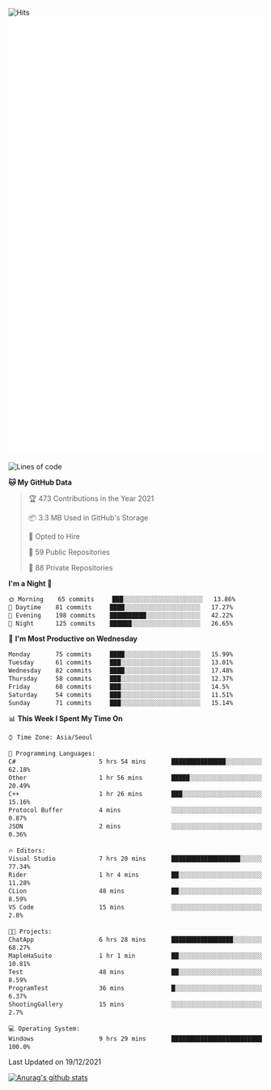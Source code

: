 ![Hits](https://hits.seeyoufarm.com/api/count/incr/badge.svg?url=https%3A%2F%2Fgithub.com%2Fkokose1234&count_bg=%2379C83D&title_bg=%23555555&icon=apple.svg&icon_color=%23E7E7E7&title=hits&edge_flat=false)
<br/>
![Metrics](https://github.com/kokose1234/kokose1234/blob/main/github-metrics.svg)

<!--START_SECTION:waka-->
![Lines of code](https://img.shields.io/badge/From%20Hello%20World%20I%27ve%20Written-8%20Million%20lines%20of%20code-blue)

**🐱 My GitHub Data** 

> 🏆 473 Contributions in the Year 2021
 > 
> 📦 3.3 MB Used in GitHub's Storage 
 > 
> 💼 Opted to Hire
 > 
> 📜 59 Public Repositories 
 > 
> 🔑 88 Private Repositories  
 > 
**I'm a Night 🦉** 

```text
🌞 Morning    65 commits     ███░░░░░░░░░░░░░░░░░░░░░░   13.86% 
🌆 Daytime    81 commits     ████░░░░░░░░░░░░░░░░░░░░░   17.27% 
🌃 Evening    198 commits    ██████████░░░░░░░░░░░░░░░   42.22% 
🌙 Night      125 commits    ██████░░░░░░░░░░░░░░░░░░░   26.65%

```
📅 **I'm Most Productive on Wednesday** 

```text
Monday       75 commits     ████░░░░░░░░░░░░░░░░░░░░░   15.99% 
Tuesday      61 commits     ███░░░░░░░░░░░░░░░░░░░░░░   13.01% 
Wednesday    82 commits     ████░░░░░░░░░░░░░░░░░░░░░   17.48% 
Thursday     58 commits     ███░░░░░░░░░░░░░░░░░░░░░░   12.37% 
Friday       68 commits     ███░░░░░░░░░░░░░░░░░░░░░░   14.5% 
Saturday     54 commits     ███░░░░░░░░░░░░░░░░░░░░░░   11.51% 
Sunday       71 commits     ███░░░░░░░░░░░░░░░░░░░░░░   15.14%

```


📊 **This Week I Spent My Time On** 

```text
⌚︎ Time Zone: Asia/Seoul

💬 Programming Languages: 
C#                       5 hrs 54 mins       ███████████████░░░░░░░░░░   62.18% 
Other                    1 hr 56 mins        █████░░░░░░░░░░░░░░░░░░░░   20.49% 
C++                      1 hr 26 mins        ███░░░░░░░░░░░░░░░░░░░░░░   15.16% 
Protocol Buffer          4 mins              ░░░░░░░░░░░░░░░░░░░░░░░░░   0.87% 
JSON                     2 mins              ░░░░░░░░░░░░░░░░░░░░░░░░░   0.36%

🔥 Editors: 
Visual Studio            7 hrs 20 mins       ███████████████████░░░░░░   77.34% 
Rider                    1 hr 4 mins         ██░░░░░░░░░░░░░░░░░░░░░░░   11.28% 
CLion                    48 mins             ██░░░░░░░░░░░░░░░░░░░░░░░   8.59% 
VS Code                  15 mins             ░░░░░░░░░░░░░░░░░░░░░░░░░   2.8%

🐱‍💻 Projects: 
ChatApp                  6 hrs 28 mins       █████████████████░░░░░░░░   68.27% 
MapleHaSuite             1 hr 1 min          ██░░░░░░░░░░░░░░░░░░░░░░░   10.81% 
Test                     48 mins             ██░░░░░░░░░░░░░░░░░░░░░░░   8.59% 
ProgramTest              36 mins             █░░░░░░░░░░░░░░░░░░░░░░░░   6.37% 
ShootingGallery          15 mins             ░░░░░░░░░░░░░░░░░░░░░░░░░   2.7%

💻 Operating System: 
Windows                  9 hrs 29 mins       █████████████████████████   100.0%

```


 Last Updated on 19/12/2021
<!--END_SECTION:waka-->

[![Anurag's github stats](https://github-readme-stats.vercel.app/api?username=kokose1234&theme=dracula)](https://github.com/anuraghazra/github-readme-stats)



	
